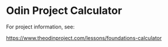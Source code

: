 # Odin Project Calculator

For project information, see:

https://www.theodinproject.com/lessons/foundations-calculator
